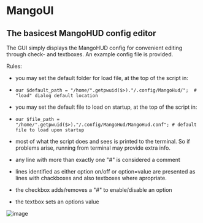 # MangoUI
The basicest MangoHUD config editor
------------------------------------
The GUI simply displays the MangoHUD config for convenient editing through check- and textboxes.
An example config file is provided.

Rules:
- you may set the default folder for load file, at the top of the script in:
- `our $default_path = "/home/".getpwuid($>)."/.config/MangoHud/";  # "load" dialog default location`
- you may set the default file to load on startup, at the top of the script in:
- `our $file_path = "/home/".getpwuid($>)."/.config/MangoHud/MangoHud.conf"; # default file to load upon startup`
- most of what the script does and sees is printed to the terminal. So if problems arise, running from terminal may provide extra info.

- any line with more than exactly one "#" is considered a comment
- lines identified as either option on/off or option=value are presented as lines with chackboxes and also textboxes where apropriate.
- the checkbox adds/removes a "#" to enable/disable an option
- the textbox sets an options value

![image](https://github.com/user-attachments/assets/1abdc47c-d58d-4ec7-99c3-0dc12f37301d)
